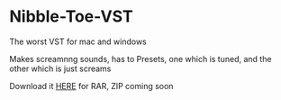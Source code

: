 # Nibble-Toe-VST
The worst VST for mac and windows

Makes screamnng sounds, has to Presets, one which is tuned, and the other which is just screams

Download it [HERE](https://www.mediafire.com/file/ede9sniysita0r6/Nibble-Toe-VST-WIN-MAC-1.1.rar/file) for RAR, ZIP coming soon
